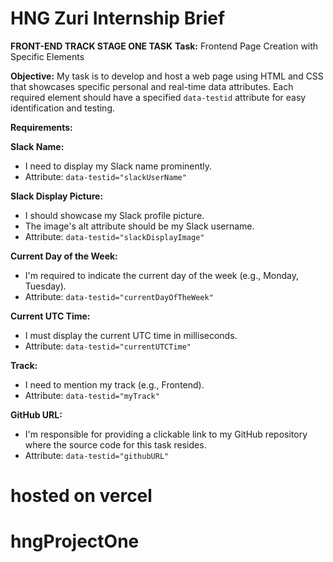 # HNG Zuri Internship Brief

**FRONT-END TRACK STAGE ONE TASK**
**Task:** Frontend Page Creation with Specific Elements

**Objective:** My task is to develop and host a web page using HTML and CSS that showcases specific personal and real-time data attributes. Each required element should have a specified `data-testid` attribute for easy identification and testing.

**Requirements:**

**Slack Name:**
- I need to display my Slack name prominently.
- Attribute: `data-testid="slackUserName"`

**Slack Display Picture:**
- I should showcase my Slack profile picture.
- The image's alt attribute should be my Slack username.
- Attribute: `data-testid="slackDisplayImage"`

**Current Day of the Week:**
- I'm required to indicate the current day of the week (e.g., Monday, Tuesday).
- Attribute: `data-testid="currentDayOfTheWeek"`

**Current UTC Time:**
- I must display the current UTC time in milliseconds.
- Attribute: `data-testid="currentUTCTime"`

**Track:**
- I need to mention my track (e.g., Frontend).
- Attribute: `data-testid="myTrack"`

**GitHub URL:**
- I'm responsible for providing a clickable link to my GitHub repository where the source code for this task resides.
- Attribute: `data-testid="githubURL"`
# hosted on vercel
# hngProjectOne
